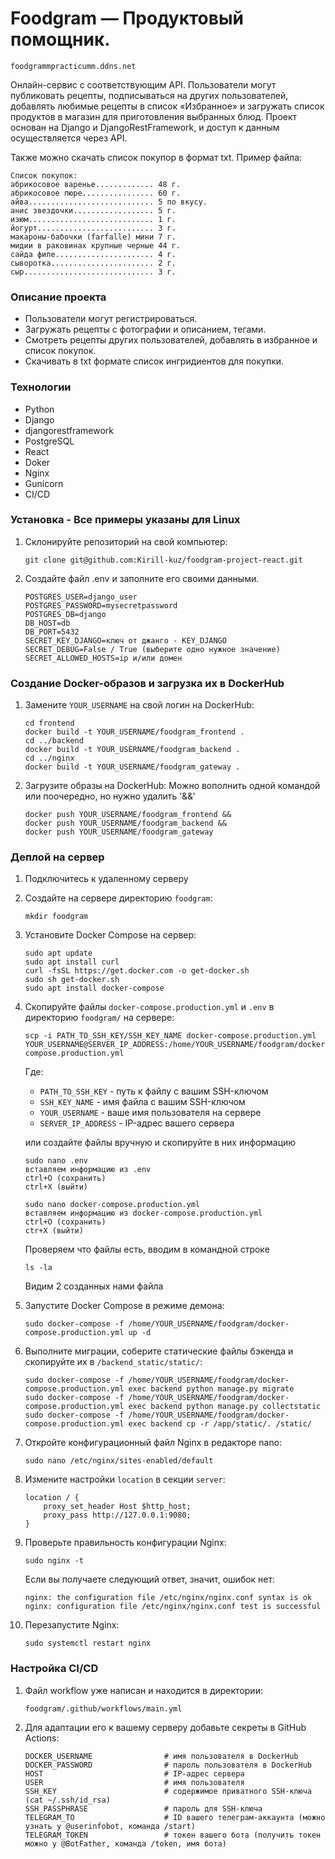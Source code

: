 # Foodgram —  Продуктовый помощник.
```
foodgrammpracticumm.ddns.net
```
Онлайн-сервис с соответствующим API. Пользователи могут публиковать рецепты, подписываться на других пользователей, добавлять любимые рецепты в список «Избранное» и загружать список продуктов в магазин для приготовления выбранных блюд.
Проект основан на Django и DjangoRestFramework, и доступ к данным осуществляется через API.

Также можно скачать список покупор в формат txt.
Пример файла:
```
Список покупок:
абрикосовое варенье............. 48 г.
абрикосовое пюре................ 60 г.
айва............................ 5 по вкусу.
анис звездочки.................. 5 г.
изюм............................ 1 г.
йогурт.......................... 3 г.
макароны-бабочки (farfalle) мини 7 г.
мидии в раковинах крупные черные 44 г.
сайда филе...................... 4 г.
сыворотка....................... 2 г.
сыр............................. 3 г.
```

### Описание проекта
- Пользователи могут регистрироваться.
- Загружать рецепты с фотографии и описанием, тегами.
- Смотреть рецепты других пользователей, добавлять в избранное и список покупок.
- Скачивать в txt формате список ингридиентов для покупки.


### Технологии
- Python
- Django
- djangorestframework
- PostgreSQL
- React
- Doker
- Nginx
- Gunicorn
- CI/CD


### Установка - Все примеры указаны для Linux

1. Склонируйте репозиторий на свой компьютер:
    ```
    git clone git@github.com:Kirill-kuz/foodgram-project-react.git
    ```
2. Создайте файл .env и заполните его своими данными.
    ```
    POSTGRES_USER=django_user
    POSTGRES_PASSWORD=mysecretpassword
    POSTGRES_DB=django
    DB_HOST=db
    DB_PORT=5432
    SECRET_KEY_DJANGO=ключ от джанго - KEY_DJANGO 
    SECRET_DEBUG=False / True (выберите одно нужное значение)
    SECRET_ALLOWED_HOSTS=ip и/или домен
    ```

### Создание Docker-образов и загрузка их в DockerHub

1. Замените `YOUR_USERNAME` на свой логин на DockerHub:

    ```
    cd frontend
    docker build -t YOUR_USERNAME/foodgram_frontend .
    cd ../backend
    docker build -t YOUR_USERNAME/foodgram_backend .
    cd ../nginx
    docker build -t YOUR_USERNAME/foodgram_gateway . 
    ```

2. Загрузите образы на DockerHub:
    Можно вополнить одной командой или поочередно, но нужно удалить '&&'
    ```
    docker push YOUR_USERNAME/foodgram_frontend &&
    docker push YOUR_USERNAME/foodgram_backend &&
    docker push YOUR_USERNAME/foodgram_gateway
    ```

### Деплой на сервер

1. Подключитесь к удаленному серверу

2. Создайте на сервере директорию `foodgram`:

    ```
    mkdir foodgram
    ```

3. Установите Docker Compose на сервер:

    ```
    sudo apt update
    sudo apt install curl
    curl -fsSL https://get.docker.com -o get-docker.sh
    sudo sh get-docker.sh
    sudo apt install docker-compose
    ```

4. Скопируйте файлы `docker-compose.production.yml` и `.env` в директорию `foodgram/` на сервере:

    ```
    scp -i PATH_TO_SSH_KEY/SSH_KEY_NAME docker-compose.production.yml YOUR_USERNAME@SERVER_IP_ADDRESS:/home/YOUR_USERNAME/foodgram/docker-compose.production.yml
    ```
        
    Где:
    - `PATH_TO_SSH_KEY` - путь к файлу с вашим SSH-ключом
    - `SSH_KEY_NAME` - имя файла с вашим SSH-ключом
    - `YOUR_USERNAME` - ваше имя пользователя на сервере
    - `SERVER_IP_ADDRESS` - IP-адрес вашего сервера


    или создайте файлы вручную и скопируйте в них информацию 
    ```
    sudo nano .env
    вставляем информацию из .env
    ctrl+O (сохранить) 
    ctrl+X (выйти)

    sudo nano docker-compose.production.yml
    вставляем информацию из docker-compose.production.yml
    ctrl+O (сохранить) 
    ctr+X (выйти)
    ```
    Проверяем что файлы есть, вводим в командной строке
    ```
    ls -la
    ```
    Видим 2 созданных нами файла

5. Запустите Docker Compose в режиме демона:

    ```
    sudo docker-compose -f /home/YOUR_USERNAME/foodgram/docker-compose.production.yml up -d
    ```

6. Выполните миграции, соберите статические файлы бэкенда и скопируйте их в `/backend_static/static/`:

    ```
    sudo docker-compose -f /home/YOUR_USERNAME/foodgram/docker-compose.production.yml exec backend python manage.py migrate
    sudo docker-compose -f /home/YOUR_USERNAME/foodgram/docker-compose.production.yml exec backend python manage.py collectstatic
    sudo docker-compose -f /home/YOUR_USERNAME/foodgram/docker-compose.production.yml exec backend cp -r /app/static/. /static/
    ```

7. Откройте конфигурационный файл Nginx в редакторе nano:

    ```
    sudo nano /etc/nginx/sites-enabled/default
    ```

8. Измените настройки `location` в секции `server`:

    ```
    location / {
        proxy_set_header Host $http_host;
        proxy_pass http://127.0.0.1:9080;
    }
    ```

9. Проверьте правильность конфигурации Nginx:

    ```
    sudo nginx -t
    ```

    Если вы получаете следующий ответ, значит, ошибок нет:

    ```
    nginx: the configuration file /etc/nginx/nginx.conf syntax is ok
    nginx: configuration file /etc/nginx/nginx.conf test is successful
    ```

10. Перезапустите Nginx:

    ```
    sudo systemctl restart nginx
    ```

### Настройка CI/CD

1. Файл workflow уже написан и находится в директории:

    ```
    foodgram/.github/workflows/main.yml
    ```

2. Для адаптации его к вашему серверу добавьте секреты в GitHub Actions:

    ```
    DOCKER_USERNAME                # имя пользователя в DockerHub
    DOCKER_PASSWORD                # пароль пользователя в DockerHub
    HOST                           # IP-адрес сервера
    USER                           # имя пользователя
    SSH_KEY                        # содержимое приватного SSH-ключа (cat ~/.ssh/id_rsa)
    SSH_PASSPHRASE                 # пароль для SSH-ключа
    TELEGRAM_TO                    # ID вашего телеграм-аккаунта (можно узнать у @userinfobot, команда /start)
    TELEGRAM_TOKEN                 # токен вашего бота (получить токен можно у @BotFather, команда /token, имя бота)
    ```

